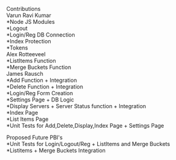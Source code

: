 Contributions <br>
Varun Ravi Kumar <br>
*Node JS Modules <br>
*Logout <br>
*Login/Reg DB Connection <br>
*Index Protection <br>
*Tokens <br>
Alex Rotteeveel <br>
*ListItems Function <br>
*Merge Buckets Function <br>
James Rausch  <br>
*Add Function + Integration <br>
*Delete Function + Integration <br>
*Login/Reg Form Creation <br>
*Settings Page + DB Logic <br>
*Display Servers + Server Status function + Integration <br>
*Index Page <br>
*List Items Page <br>
*Unit Tests for Add,Delete,Display,Index Page + Settings Page <br>

Proposed Future PBI's <br>
*Unit Tests for Login/Logout/Reg + ListItems and Merge Buckets <br>
*Listitems + Merge Buckets Integration <br>
